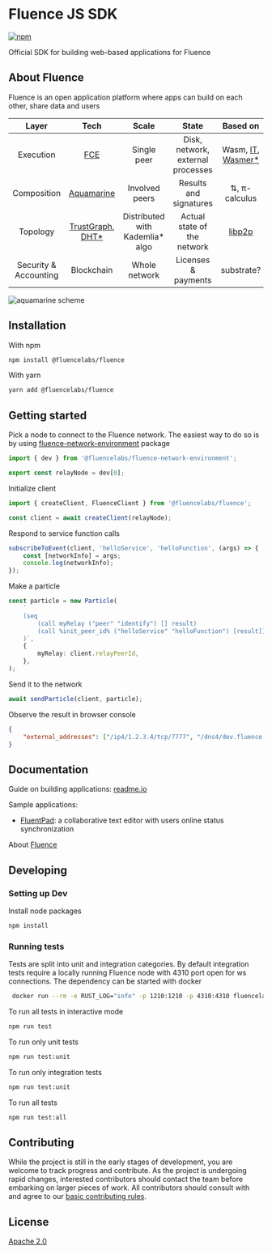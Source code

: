 # Fluence JS SDK

[![npm](https://img.shields.io/npm/v/@fluencelabs/fluence)](https://www.npmjs.com/package/@fluencelabs/fluence)

Official SDK for building web-based applications for Fluence

## About Fluence

Fluence is an open application platform where apps can build on each other, share data and users

|         Layer         |                                                               Tech                                                                |              Scale               |               State               |                                                   Based on                                                    |
| :-------------------: | :-------------------------------------------------------------------------------------------------------------------------------: | :------------------------------: | :-------------------------------: | :-----------------------------------------------------------------------------------------------------------: |
|       Execution       |                                             [FCE](https://github.com/fluencelabs/fce)                                             |           Single peer            | Disk, network, external processes | Wasm, [IT](https://github.com/fluencelabs/interface-types), [Wasmer\*](https://github.com/fluencelabs/wasmer) |
|      Composition      |                                      [Aquamarine](https://github.com/fluencelabs/aquamarine)                                      |          Involved peers          |      Results and signatures       |                                                 ⇅, π-calculus                                                 |
|       Topology        | [TrustGraph](https://github.com/fluencelabs/fluence/tree/master/trust-graph), [DHT\*](https://github.com/fluencelabs/rust-libp2p) | Distributed with Kademlia\* algo |    Actual state of the network    |                                [libp2p](https://github.com/libp2p/rust-libp2p)                                |
| Security & Accounting |                                                            Blockchain                                                             |          Whole network           |        Licenses & payments        |                                                  substrate?                                                   |

<img alt="aquamarine scheme" align="center" src="doc/stack.png"/>

## Installation

With npm

```bash
npm install @fluencelabs/fluence
```

With yarn

```bash
yarn add @fluencelabs/fluence
```

## Getting started

Pick a node to connect to the Fluence network. The easiest way to do so is by using [fluence-network-environment](https://github.com/fluencelabs/fluence-network-environment) package

```typescript
import { dev } from '@fluencelabs/fluence-network-environment';

export const relayNode = dev[0];
```

Initialize client

```typescript
import { createClient, FluenceClient } from '@fluencelabs/fluence';

const client = await createClient(relayNode);
```

Respond to service function calls

```typescript
subscribeToEvent(client, 'helloService', 'helloFunction', (args) => {
    const [networkInfo] = args;
    console.log(networkInfo);
});
```

Make a particle

```typescript
const particle = new Particle(
    `
    (seq
        (call myRelay ("peer" "identify") [] result)
        (call %init_peer_id% ("helloService" "helloFunction") [result])
    )`,
    {
        myRelay: client.relayPeerId,
    },
);
```

Send it to the network

```typescript
await sendParticle(client, particle);
```

Observe the result in browser console

```json
{
    "external_addresses": ["/ip4/1.2.3.4/tcp/7777", "/dns4/dev.fluence.dev/tcp/19002"]
}
```

## Documentation

Guide on building applications: [readme.io](https://doc.fluence.dev/docs/tutorials_tutorials/building-a-frontend-with-js-sdk)

Sample applications:

-   [FluentPad](https://github.com/fluencelabs/fluent-pad): a collaborative text editor with users online status synchronization

About [Fluence](https://fluence.network/)

## Developing

### Setting up Dev

Install node packages

```bash
npm install
```

### Running tests

Tests are split into unit and integration categories. By default integration tests require a locally running Fluence node with 4310 port open for ws connections. The dependency can be started with docker

```bash
 docker run --rm -e RUST_LOG="info" -p 1210:1210 -p 4310:4310 fluencelabs/fluence:freeze -t 1210 -w 4310 -k gKdiCSUr1TFGFEgu2t8Ch1XEUsrN5A2UfBLjSZvfci9SPR3NvZpACfcpPGC3eY4zma1pk7UvYv5zb1VjvPHwCjj
```

To run all tests in interactive mode

```bash
npm run test
```

To run only unit tests

```bash
npm run test:unit
```

To run only integration tests

```bash
npm run test:unit
```

To run all tests

```bash
npm run test:all
```

## Contributing

While the project is still in the early stages of development, you are welcome to track progress and contribute. As the project is undergoing rapid changes, interested contributors should contact the team before embarking on larger pieces of work. All contributors should consult with and agree to our [basic contributing rules](CONTRIBUTING.md).

## License

[Apache 2.0](LICENSE)
